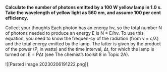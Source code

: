 **Calculate the number of photons emitted by a 100 W yellow lamp in 1.0 s. Take the wavelength of yellow light as 560 nm, and assume 100 per cent efficiency.**

Collect your thoughts Each photon has an energy hν, so the total number N of photons needed to produce an energy E is N = E/hν. To use this equation, you need to know the frequen-cy of the radiation (from ν = c/λ) and the total energy emitted by the lamp. The latter is given by the product of the power (P, in watts) and the time interval, Δt, for which the lamp is turned on: E = PΔt (see The chemist’s toolkit 8 in Topic 2A).

![[Pasted image 20230206191222.png]]